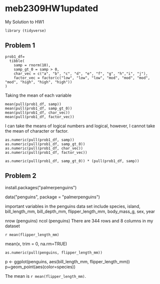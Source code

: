 # meb2309HW1updated

My Solution to HW1

```{r}
library (tidyverse)
```
## Problem 1

```{r}
prob1_df=
  tibble(
    samp = rnorm(10),
    samp_gt_0 = samp > 0,
    char_vec = c("a", "b", "c", "d", "e", "f", "g", "h","i", "j"),
    factor_vec = factor(c("low", "low", "low", "mod", "mod", "mod", "mod", "high", "high", "high"))
)
```
Taking the mean of each variable 
```{r}
mean(pull(prob1_df, samp))
mean(pull(prob1_df, samp_gt_0))
mean(pull(prob1_df, char_vec))
mean(pull(prob1_df, factor_vec))
```
I can take the means of logical numbers and logical, however, I cannot take the mean of character or factor.

```{r}
as.numeric(pull(prob1_df, samp))
as.numeric(pull(prob1_df, samp_gt_0))
as.numeric(pull(prob1_df, char_vec))
as.numeric(pull(prob1_df, factor_vec))
```

```{r}
as.numeric(pull(prob1_df, samp_gt_0)) * (pull(prob1_df, samp))
```

## Problem 2

install.packages("palmerpenguins")

data("penguins", package = "palmerpenguins")

important variables in the penguins data set include species, island, bill_length_mm, bill_depth_mm, flipper_length_mm, body_mass_g, sex, year 

nrow (penguins)
ncol (penguins)
There are 344 rows and 8 columns in my dataset

`r mean(flipper_length_mm)`

mean(x, trim = 0, na.rm=TRUE)

```{r}
as.numeric(pull(penguins, flipper_length_mm))
```
   p <- ggplot(penguins, aes(bill_length_mm, flipper_length_mm))
   p+geom_point(aes(color=species))
   
   


The mean is `r mean(flipper_length_mm)`.